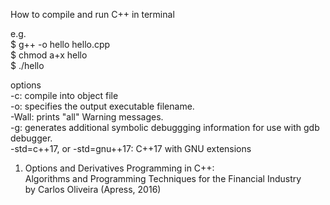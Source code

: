 How to compile and run C++ in terminal  <br />

e.g. <br />
$ g++ -o hello hello.cpp  <br />
$ chmod a+x hello <br />
$ ./hello <br />

options  <br />
    -c: compile into object file  <br />
    -o: specifies the output executable filename. <br />
    -Wall: prints "all" Warning messages. <br />
    -g: generates additional symbolic debuggging information for use with gdb debugger. <br />
    -std=c++17, or -std=gnu++17: C++17 with GNU extensions <br />


1. Options and Derivatives Programming in C++: <br />
Algorithms and Programming Techniques for the Financial Industry <br />
by Carlos Oliveira (Apress, 2016)
